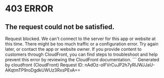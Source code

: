 # 403 ERROR

## The request could not be satisfied.

Request blocked. We can't connect to the server for this app or website at this time. There might be too much traffic or a configuration error. Try again later, or contact the app or website owner. If you provide content to customers through CloudFront, you can find steps to troubleshoot and help prevent this error by reviewing the CloudFront documentation. ```
Generated by cloudfront (CloudFront)
Request ID: nAdOz-olFVrCuJP2h7yRlJWJJaU-AKqtmTP9roDgdkUWUz3RxsPEvA==

```

